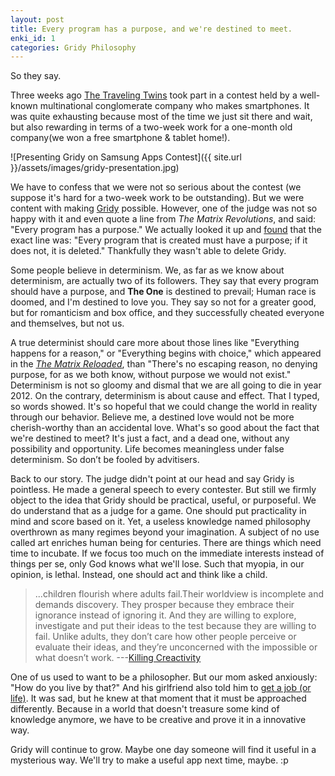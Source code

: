 ```yaml
---
layout: post
title: Every program has a purpose, and we're destined to meet.
enki_id: 1
categories: Gridy Philosophy
---
```

So they say.

Three weeks ago [The Traveling Twins](http://ttwns.tw) took part in a contest held by a well-known multinational conglomerate company who makes smartphones. It was quite exhausting because most of the time we just sit there and wait, but also rewarding in terms of a two-week work for a one-month old company(we won a free smartphone & tablet home!).

![Presenting Gridy on Samsung Apps Contest]({{ site.url }}/assets/images/gridy-presentation.jpg)

We have to confess that we were not so serious about the contest (we suppose it's hard for a two-week work to be outstanding). But we were content with making [Gridy](http://ttwns.tw/gridy "Link to Gridy's website") possible. However, one of the judge was not so happy with it and even quote a line from *The Matrix Revolutions*, and said: "Every program has a purpose." We actually looked it up and [found](http://www.generationterrorists.com/quotes/the_matrix_revolutions.shtml) that the exact line was: "Every program that is created must have a purpose; if it does not, it is deleted." Thankfully they wasn't able to delete Gridy.

Some people believe in determinism. We, as far as we know about determinism, are actually two of its followers. They say that every program should have a purpose, and **The One** is destined to prevail; Human race is doomed, and I'm destined to love you. They say so not for a greater good, but for romanticism and box office, and they successfully cheated everyone and themselves, but not us.

A true determinist should care more about those lines like "Everything happens for a reason," or "Everything begins with choice," which appeared in the [*The Matrix Reloaded*](http://en.wikiquote.org/wiki/The_Matrix_Reloaded), than "There's no escaping reason, no denying purpose, for as we both know, without purpose we would not exist." Determinism is not so gloomy and dismal that we are all going to die in year 2012. On the contrary, determinism is about cause and effect. That I typed, so words showed. It's so hopeful that we could change the world in reality through our behavior. Believe me, a destined love would not be more cherish-worthy than an accidental love. What's so good about the fact that we're destined to meet? It's just a fact, and a dead one, without any possibility and opportunity. Life becomes meaningless under false determinism. So don’t be fooled by advitisers.

Back to our story. The judge didn't point at our head and say Gridy is pointless. He made a general speech to every contester. But still we firmly object to the idea that Gridy should be practical, useful, or purposeful. We do understand that as a judge for a game. One should put practicality in mind and score based on it. Yet, a useless knowledge named philosophy overthrown as many regimes beyond your imagination. A subject of no use called art enriches human being for centuries. There are things which need time to incubate. If we focus too much on the immediate interests instead of things per se, only God knows what we'll lose. Such that myopia, in our opinion, is lethal. Instead, one should act and think like a child.

> ...children flourish where adults fail.Their worldview is incomplete and demands discovery. They prosper because they embrace their ignorance instead of ignoring it. And they are willing to explore, investigate and put their ideas to the test because they are willing to fail. Unlike adults, they don’t care how other people perceive or evaluate their ideas, and they’re unconcerned with the impossible or what doesn’t work.
> ---[Killing Creactivity](http://bigthink.com/ideas/killing-creativity-why-kids-draw-pictures-of-monsters-and-adults-dont?)

One of us used to want to be a philosopher. But our mom asked anxiously: "How do you live by that?" And his girlfriend also told him to [get a job (or life)](http://lyrics.wikia.com/Oasis:The_Importance_Of_Being_Idle). It was sad, but he knew at that moment that it must be approached differently. Because in a world that doesn't treasure some kind of knowledge anymore, we have to be creative and prove it in a innovative way.

Gridy will continue to grow. Maybe one day someone will find it useful in a mysterious way. We'll try to make a useful app next time, maybe. :p
